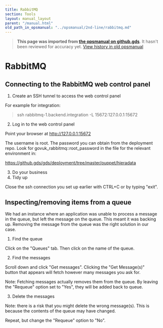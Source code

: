 ```yaml
---
title: RabbitMQ
section: Tools
layout: manual_layout
parent: "/manual.html"
old_path_in_opsmanual: "../opsmanual/2nd-line/rabbitmq.md"
---
```




> **This page was imported from [the opsmanual on github.gds](https://github.gds/gds/opsmanual)**.
It hasn't been reviewed for accuracy yet.
[View history in old opsmanual](https://github.gds/gds/opsmanual/tree/master/2nd-line/rabbitmq.md)


# RabbitMQ

## Connecting to the RabbitMQ web control panel

1.  Create an SSH tunnel to access the web control panel

For example for integration:

> ssh rabbitmq-1.backend.integration -L 15672:127.0.0.1:15672

2.  Log in to the web control panel

Point your browser at <http://127.0.0.1:15672>

The username is root. The password you can obtain from the deployment
repo. Look for govuk\_rabbitmq::root\_password in the file for the
relevant environment in:

<https://github.gds/gds/deployment/tree/master/puppet/hieradata>

3.  Do your business
4.  Tidy up

Close the ssh connection you set up earlier with CTRL+C or by typing
"exit".

## Inspecting/removing items from a queue

We had an instance where an application was unable to process a message
in the queue, but left the message on the queue. This meant it was
backing up. Removing the message from the queue was the right solution
in our case.

1.  Find the queue

Click on the "Queues" tab. Then click on the name of the queue.

2.  Find the messages

Scroll down and click "Get messages". Clicking the "Get Message(s)"
button that appears will fetch however many messages you ask for.

Note: Fetching messages actually removes them from the queue. By leaving
the "Requeue" option set to "Yes", they will be added back to queue.

3.  Delete the messages

Note: there is a risk that you might delete the wrong message(s). This
is because the contents of the queue may have changed.

Repeat, but change the "Requeue" option to "No".
